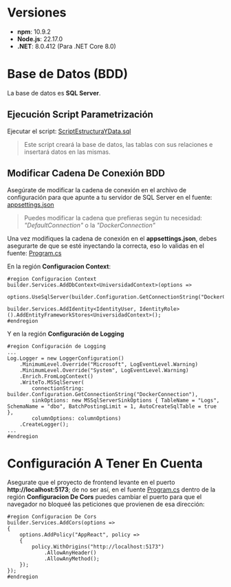 # Versiones

- **npm**: 10.9.2
- **Node.js**: 22.17.0
- **.NET**: 8.0.412 (Para .NET Core 8.0)

# Base de Datos (BDD)

La base de datos es **SQL Server**.

## Ejecución Script Parametrización

Ejecutar el script: [ScriptEstructuraYData.sql](/sql/ScriptEstructuraYData.sql)

> Este script creará la base de datos, las tablas con sus relaciones e insertará datos en las mismas.

## Modificar Cadena De Conexión BDD

Asegúrate de modificar la cadena de conexión en el archivo de configuración para que apunte a tu servidor de SQL Server en el fuente:
[appsettings.json](Backend/UniversidadMect.Api/appsettings.json)

> Puedes modificar la cadena que prefieras según tu necesidad: *"DefaultConnection"* o la *"DockerConnection"*

Una vez modifiques la cadena de conexión en el **appsettings.json**, debes asegurarte de que se esté inyectando la correcta,
eso lo validas en el fuente: [Program.cs](Backend/UniversidadMect.Api/Program.cs)

En la región **Configuracion Context**:
~~~
#region Configuracion Context
builder.Services.AddDbContext<UniversidadContext>(options =>
    options.UseSqlServer(builder.Configuration.GetConnectionString("DockerConnection")));

builder.Services.AddIdentity<IdentityUser, IdentityRole>().AddEntityFrameworkStores<UniversidadContext>();
#endregion
~~~

Y en la región **Configuración de Logging**
~~~
#region Configuración de Logging
...
Log.Logger = new LoggerConfiguration()
    .MinimumLevel.Override("Microsoft", LogEventLevel.Warning)
    .MinimumLevel.Override("System", LogEventLevel.Warning)
    .Enrich.FromLogContext()
    .WriteTo.MSSqlServer(
        connectionString: builder.Configuration.GetConnectionString("DockerConnection"),
        sinkOptions: new MSSqlServerSinkOptions { TableName = "Logs", SchemaName = "dbo", BatchPostingLimit = 1, AutoCreateSqlTable = true },
        columnOptions: columnOptions)
    .CreateLogger();
...
#endregion
~~~

# Configuración A Tener En Cuenta

Asegurate que el proyecto de frontend levante en el puerto **http://localhost:5173**; de no ser así, en el fuente [Program.cs](Backend/UniversidadMect.Api/Program.cs) dentro de la región **Configuracion De Cors** puedes cambiar el puerto para que el
navegador no bloqueé las peticiones que provienen de esa dirección:
~~~
#region Configuracion De Cors
builder.Services.AddCors(options =>
{
    options.AddPolicy("AppReact", policy =>
    {
        policy.WithOrigins("http://localhost:5173")
            .AllowAnyHeader()
            .AllowAnyMethod();
    });
});
#endregion
~~~
